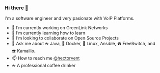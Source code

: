 ### Hi there 👋

I'm a software engineer and very pasionate with VoIP Platforms.   

- 🔭 I’m currently working on GreenLink Networks
- 🌱 I’m currently learning how to learn
- 👯 I’m looking to collaborate on Open Source Projects
- 💬 Ask me about :coffee: Java, :whale2: Docker, :penguin: Linux, Ansible, :phone: FreeSwitch, and :phone: Kamailio.
- 📫 How to reach me [@hectorvent](https://twitter.com/hectorvent)
- ☕ A professional coffee drinker
